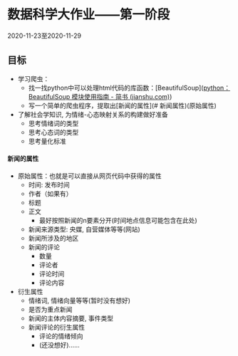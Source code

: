 # 数据科学大作业——第一阶段

2020-11-23至2020-11-29 







## 目标

- 学习爬虫：
  - 找一找python中可以处理html代码的库函数：[BeautifulSoup]([python：BeautifulSoup 模块使用指南 - 简书 (jianshu.com)](https://www.jianshu.com/p/2b783f7914c6))
  - 写一个简单的爬虫程序，提取出[新闻的属性](# 新闻属性)(原始属性)
- 了解社会学知识, 为情绪-心态映射关系的构建做好准备
  - 思考情绪词的类型
  - 思考心态词的类型
  - 思考量化标准

#### 新闻的属性

- 原始属性：也就是可以直接从网页代码中获得的属性
  - 时间: 发布时间
  - 作者（如果有）
  - 标题
  - 正文
    - 最好按照新闻的n要素分开(时间地点信息可能包含在此处)
  - 新闻来源类型: 央媒, 自营媒体等等(网站)
  - 新闻所涉及的地区
  - 新闻的评论
    - 数量
    - 评论者
    - 评论时间
    - 评论内容
- 衍生属性
  - 情绪词, 情绪向量等等(暂时没有想好)
  - 是否为重点新闻
  - 新闻的主体内容摘要, 事件类型
  - 新闻评论的衍生属性
    - 评论的情绪倾向
    - (还没想好)......